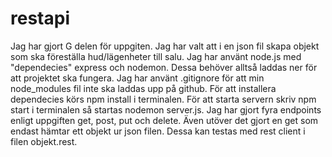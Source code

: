 # restapi
Jag har gjort G delen för uppgiten.
Jag har valt att i en json fil skapa objekt som ska föreställa hud/lägenheter till salu. 
Jag har använt node.js med "dependecies" express och nodemon. Dessa behöver alltså laddas ner för att projektet ska fungera. Jag har använt .gitignore för att min node_modules fil inte ska laddas upp på github.
För att installera dependecies körs npm install i terminalen.
För att starta servern skriv npm start i terminalen så startas nodemon server.js.
Jag har gjort fyra endpoints enligt uppgiften get, post, put och delete. Även utöver det gjort en get som endast hämtar ett objekt ur json filen. Dessa kan testas med rest client i filen objekt.rest.
